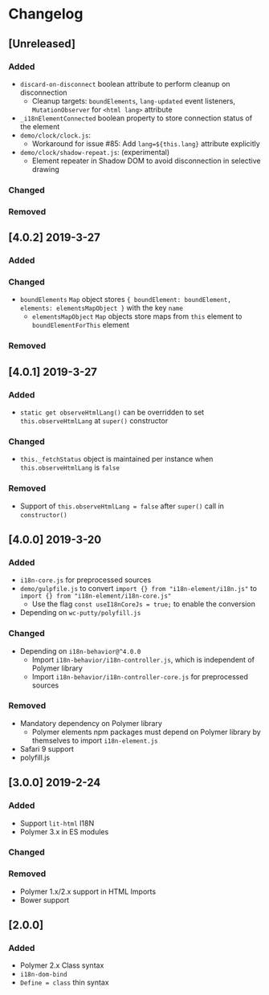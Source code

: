 # Changelog

## [Unreleased]
### Added
- `discard-on-disconnect` boolean attribute to perform cleanup on disconnection
  - Cleanup targets: `boundElements`, `lang-updated` event listeners, `MutationObserver` for `<html lang>` attribute
- `_i18nElementConnected` boolean property to store connection status of the element
- `demo/clock/clock.js`:
  - Workaround for issue #85: Add `lang=${this.lang}` attribute explicitly
- `demo/clock/shadow-repeat.js`: (experimental)
  - Element repeater in Shadow DOM to avoid disconnection in selective drawing

### Changed

### Removed

## [4.0.2] 2019-3-27
### Added

### Changed
- `boundElements` `Map` object stores `{ boundElement: boundElement, elements: elementsMapObject }` with the key `name`
  - `elementsMapObject` `Map` objects store maps from `this` element to `boundElementForThis` element

### Removed

## [4.0.1] 2019-3-27
### Added
- `static get observeHtmlLang()` can be overridden to set `this.observeHtmlLang` at `super()` constructor

### Changed
- `this._fetchStatus` object is maintained per instance when `this.observeHtmlLang` is `false`

### Removed
- Support of `this.observeHtmlLang = false` after `super()` call in `constructor()`

## [4.0.0] 2019-3-20
### Added
- `i18n-core.js` for preprocessed sources
- `demo/gulpfile.js` to convert `import {} from "i18n-element/i18n.js"` to `import {} from "i18n-element/i18n-core.js"`
  - Use the flag `const useI18nCoreJs = true;` to enable the conversion
- Depending on `wc-putty/polyfill.js`

### Changed
- Depending on `i18n-behavior@^4.0.0`
  - Import `i18n-behavior/i18n-controller.js`, which is independent of Polymer library
  - Import `i18n-behavior/i18n-controller-core.js` for preprocessed sources

### Removed
- Mandatory dependency on Polymer library
  - Polymer elements npm packages must depend on Polymer library by themselves to import `i18n-element.js`
- Safari 9 support
- polyfill.js

## [3.0.0] 2019-2-24
### Added
- Support `lit-html` I18N
- Polymer 3.x in ES modules

### Changed

### Removed
- Polymer 1.x/2.x support in HTML Imports
- Bower support

## [2.0.0]
### Added
- Polymer 2.x Class syntax
- `i18n-dom-bind`
- `Define = class` thin syntax
